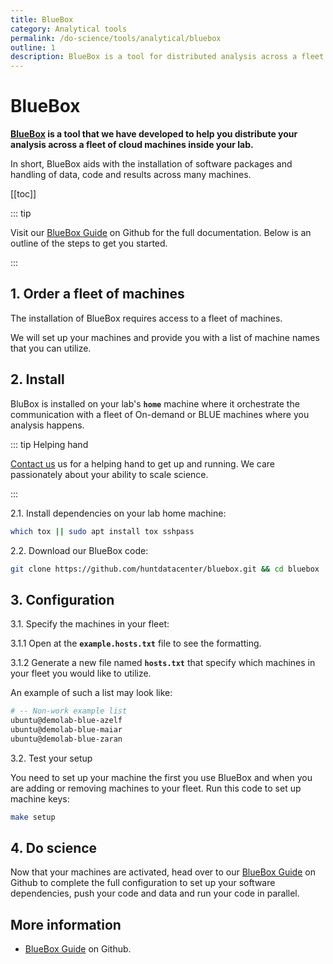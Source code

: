 ```yaml
---
title: BlueBox
category: Analytical tools
permalink: /do-science/tools/analytical/bluebox
outline: 1
description: BlueBox is a tool for distributed analysis across a fleet of cloud machines inside your lab.
---
```


# BlueBox

**[BlueBox](https://github.com/huntdatacenter/BlueBox) is a tool that we have developed to help you distribute your analysis across a fleet of cloud machines inside your lab.**

In short, BlueBox aids with the installation of software packages and handling of data, code and results across many machines.

[[toc]]

::: tip 

Visit our [BlueBox Guide](https://github.com/huntdatacenter/BlueBox/blob/master/docs/guide.md) on Github for the full documentation. Below is an outline of the steps to get you started.

:::


## 1. Order a fleet of machines

The installation of BlueBox requires access to a fleet of machines. 

<!--
1.1 Order a fleet of machines for your BlueBox in our [administer science service desk](/administer-science/service-desk/lab-orders/#fleet-of-blue-machines). 
-->

We will set up your machines and provide you with a list of machine names that you can utilize.

## 2. Install

BluBox is installed on your lab's **`home`** machine where it orchestrate the communication with a fleet of On-demand or BLUE machines where you analysis happens.

::: tip Helping hand

[Contact us](/contact) us for a helping hand to get up and running. We care passionately about your ability to scale science.

:::

2.1. Install dependencies on your lab home machine:

```bash
which tox || sudo apt install tox sshpass
```

2.2. Download our BlueBox code:

```bash
git clone https://github.com/huntdatacenter/bluebox.git && cd bluebox
```

## 3. Configuration

3.1. Specify the machines in your fleet:

3.1.1 Open at the **`example.hosts.txt`** file to see the formatting. 

3.1.2 Generate a new file named **`hosts.txt`** that specify which machines in your fleet you would like to utilize. 

An example of such a list may look like: 

```bash
# -- Non-work example list
ubuntu@demolab-blue-azelf
ubuntu@demolab-blue-maiar
ubuntu@demolab-blue-zaran
```

3.2. Test your setup

You need to set up your machine the first you use BlueBox and when you are adding or removing machines to your fleet. Run this code to set up machine keys:

```bash
make setup
```

## 4. Do science

Now that your machines are activated, head over to our [BlueBox Guide](https://github.com/huntdatacenter/BlueBox/blob/master/docs/guide.md) on Github to complete the full configuration to set up your software dependencies, push your code and data and run your code in parallel.



## More information

* [BlueBox Guide](https://github.com/huntdatacenter/BlueBox/blob/master/docs/guide.md) on Github.

